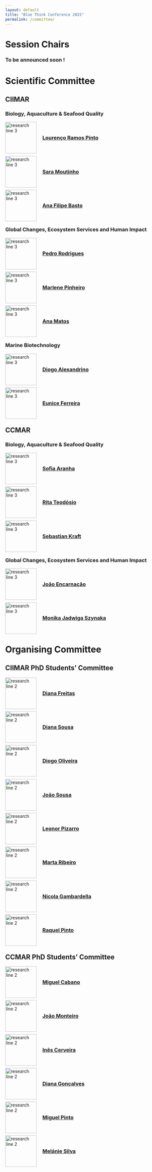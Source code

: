 ```yaml
---
layout: default
title: "Blue Think Conference 2025"
permalink: /committee/
---
```


# Session Chairs
### To be announced soon !

# Scientific Committee
## CIIMAR
### Biology, Aquaculture & Seafood Quality
<img src="https://phdcommitee.github.io/btc2025//assets/images/Lourenço_Ramos_Pinto.png" alt="research line 3" align="left" width="100" height="100">

&nbsp;

### &nbsp; &nbsp; <a href="https://www.ciimar.up.pt/pt-pt/members/lourenco-pinto/">Lourenço Ramos Pinto</a>

&nbsp;
&nbsp;

<img src="https://phdcommitee.github.io/btc2025//assets/images/Sara_Moutinho.png" alt="research line 3" align="left" width="100" height="100">

&nbsp;

### &nbsp; &nbsp; <a href="https://www.ciimar.up.pt/pt-pt/members/sara-moutinho/">Sara Moutinho</a>

&nbsp;
&nbsp;

<img src="https://phdcommitee.github.io/btc2025//assets/images/Ana_Filipe_Basto.png" alt="research line 3" align="left" width="100" height="100">

&nbsp;

### &nbsp; &nbsp; <a href="https://www.ciimar.up.pt/pt-pt/members/ana-basto/">Ana Filipe Basto</a>

&nbsp;
&nbsp;

### Global Changes, Ecosystem Services and Human Impact
<img src="https://phdcommitee.github.io/btc2025//assets/images/Pedro_Rodrigues.png" alt="research line 3" align="left" width="100" height="100">

&nbsp;

### &nbsp; &nbsp; <a href="https://www.ciimar.up.pt/pt-pt/members/pedro-rodrigues/">Pedro Rodrigues</a>

&nbsp;
&nbsp;

<img src="https://phdcommitee.github.io/btc2025//assets/images/Marlene_Pinheiro.png" alt="research line 3" align="left" width="100" height="100">

&nbsp;

### &nbsp; &nbsp; <a href="https://www.ciimar.up.pt/pt-pt/members/marlene-pinheiro/">Marlene Pinheiro</a>

&nbsp;
&nbsp;

<img src="https://phdcommitee.github.io/btc2025//assets/images/Ana_Matos.png" alt="research line 3" align="left" width="100" height="100">

&nbsp;

### &nbsp; &nbsp; <a href="https://www.ciimar.up.pt/pt-pt/members/ana-matos/">Ana Matos</a>

&nbsp;
&nbsp;

### Marine Biotechnology
<img src="https://phdcommitee.github.io/btc2025//assets/images/Diogo_Alexandrino.png" alt="research line 3" align="left" width="100" height="100">

&nbsp;

### &nbsp; &nbsp; <a href="https://www.ciimar.up.pt/pt-pt/members/diogo-alexandrino/">Diogo Alexandrino</a>

&nbsp;
&nbsp;

<img src="https://phdcommitee.github.io/btc2025//assets/images/Eunice_Ferreira.png" alt="research line 3" align="left" width="100" height="100">

&nbsp;

### &nbsp; &nbsp; <a href="https://www.ciimar.up.pt/pt-pt/members/eunice-ferreira/">Eunice Ferreira</a>

&nbsp;
&nbsp;

## CCMAR
### Biology, Aquaculture & Seafood Quality
<img src="https://phdcommitee.github.io/btc2025//assets/images/Sofia_Aranha.png" alt="research line 3" align="left" width="100" height="100">

&nbsp;

### &nbsp; &nbsp; <a href="https://ccmar.ualg.pt/users/sgramos">Sofia Aranha</a>

&nbsp;
&nbsp;

<img src="https://phdcommitee.github.io/btc2025//assets/images/Rita_Teodesio.png" alt="research line 3" align="left" width="100" height="100">

&nbsp;

### &nbsp; &nbsp; <a href="https://ccmar.ualg.pt/users/rteodosio">Rita Teodósio</a>

&nbsp;
&nbsp;

<img src="https://phdcommitee.github.io/btc2025//assets/images/Sebastian_Kraft.png" alt="research line 3" align="left" width="100" height="100">

&nbsp;

### &nbsp; &nbsp; <a href="https://ccmar.ualg.pt/en/user/242">Sebastian Kraft</a>

&nbsp;
&nbsp;

### Global Changes, Ecosystem Services and Human Impact
<img src="https://phdcommitee.github.io/btc2025//assets/images/Joao_Ercanaco.png" alt="research line 3" align="left" width="100" height="100">

&nbsp;

### &nbsp; &nbsp; <a href="https://ccmar.ualg.pt/users/jpencarnacao">João Encarnação</a>

&nbsp;
&nbsp;

<img src="https://phdcommitee.github.io/btc2025//assets/images/Monika_Jadwiga_Szynaka.png" alt="research line 3" align="left" width="100" height="100">

&nbsp;

### &nbsp; &nbsp; <a href="https://ccmar.ualg.pt/users/mjszynaka">Monika Jadwiga Szynaka</a>

&nbsp;
&nbsp;

# Organising Committee
## CIIMAR PhD Students’ Committee
<img src="https://phdcommitee.github.io/btc2025//assets/images/Diana_Freitas.png" alt="research line 2" align="left" width="100" height="100">

&nbsp;

### &nbsp; &nbsp; <a href="https://www.ciimar.up.pt/pt-pt/members/diana-catarina-antunes-da-silva-freitas/">Diana Freitas</a>

&nbsp;
&nbsp;

<img src="https://phdcommitee.github.io/btc2025//assets/images/Diana_Sousa.png" alt="research line 2" align="left" width="100" height="100">

&nbsp;

### &nbsp; &nbsp; <a href="https://www.ciimar.up.pt/pt-pt/members/diana-sousa/">Diana Sousa</a>

&nbsp;
&nbsp;

<img src="https://phdcommitee.github.io/btc2025//assets/images/Diogo_Olivera.png" alt="research line 2" align="left" width="100" height="100">

&nbsp;

### &nbsp; &nbsp; <a href="https://www.ciimar.up.pt/pt-pt/members/diogo-oliveira/">Diogo Oliveira</a>

&nbsp;
&nbsp;

<img src="https://phdcommitee.github.io/btc2025//assets/images/Joao_Sousa.png" alt="research line 2" align="left" width="100" height="100">

&nbsp;

### &nbsp; &nbsp; <a href="https://www.ciimar.up.pt/pt-pt/members/diogo-oliveira/">João Sousa</a>

&nbsp;
&nbsp;

<img src="https://phdcommitee.github.io/btc2025//assets/images/Leonor_Pizarro.png" alt="research line 2" align="left" width="100" height="100">

&nbsp;

### &nbsp; &nbsp; <a href="https://www.ciimar.up.pt/pt-pt/members/leonor-pizarro/">Leonor Pizarro</a>

&nbsp;
&nbsp;

<img src="https://phdcommitee.github.io/btc2025//assets/images/Marta_Ribeiro.png" alt="research line 2" align="left" width="100" height="100">

&nbsp;

### &nbsp; &nbsp; <a href="https://www.ciimar.up.pt/pt-pt/members/marta-ribeiro/">Marta Ribeiro</a>

&nbsp;
&nbsp;

<img src="https://phdcommitee.github.io/btc2025//assets/images/Nicola_Gambardella.jpg" alt="research line 2" align="left" width="100" height="100">

&nbsp;

### &nbsp; &nbsp; <a href="https://becarios.fundacionlacaixa.org/en/nicola-gambardella--B006487">Nicola Gambardella</a>

&nbsp;
&nbsp;

<img src="https://phdcommitee.github.io/btc2025//assets/images/Raquel_Pinto.png" alt="research line 2" align="left" width="100" height="100">

&nbsp;

### &nbsp; &nbsp; <a href="https://www.ciimar.up.pt/pt-pt/members/raquel-pinto/">Raquel Pinto</a>

&nbsp;
&nbsp;

## CCMAR PhD Students’ Committee
<img src="https://phdcommitee.github.io/btc2025//assets/images/Miguel_Cabano.png" alt="research line 2" align="left" width="100" height="100">

&nbsp;

### &nbsp; &nbsp; <a href="https://ccmar.ualg.pt/users/mcabano">Miguel Cabano</a>

&nbsp;
&nbsp;

<img src="https://phdcommitee.github.io/btc2025//assets/images/Joao_Monteiro.png" alt="research line 2" align="left" width="100" height="100">

&nbsp;

### &nbsp; &nbsp; <a href="https://ccmar.ualg.pt/users/jnmonteiro">João Monteiro</a>

&nbsp;
&nbsp;

<img src="https://phdcommitee.github.io/btc2025//assets/images/Ines_Cerveira.png" alt="research line 2" align="left" width="100" height="100">

&nbsp;

### &nbsp; &nbsp; <a href="https://ccmar.ualg.pt/users/imcerveira">Inês Cerveira</a>

&nbsp;
&nbsp;

<img src="https://phdcommitee.github.io/btc2025//assets/images/Diana_Goncalves.png" alt="research line 2" align="left" width="100" height="100">

&nbsp;

### &nbsp; &nbsp; <a href="https://ccmar.ualg.pt/users/dsgoncalves">Diana Gonçalves</a>

&nbsp;
&nbsp;

<img src="https://phdcommitee.github.io/btc2025//assets/images/Miguel_Pinto.png" alt="research line 2" align="left" width="100" height="100">

&nbsp;

### &nbsp; &nbsp; <a href="https://ccmar.ualg.pt/users/mfpinto">Miguel Pinto</a>

&nbsp;
&nbsp;

<img src="https://phdcommitee.github.io/btc2025//assets/images/Melanie_Silva.png" alt="research line 2" align="left" width="100" height="100">

&nbsp;

### &nbsp; &nbsp; <a href="https://ccmar.ualg.pt/users/mvsilva">Melánie Silva</a>

&nbsp;
&nbsp;
